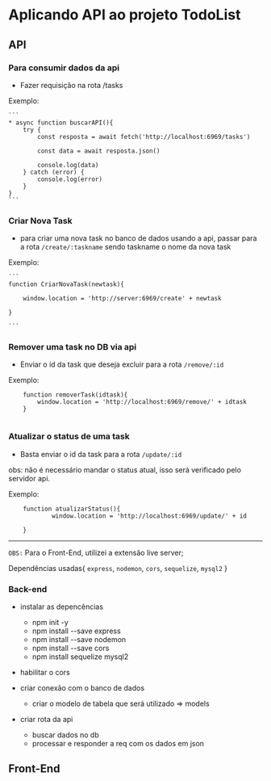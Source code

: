 # Aplicando API ao projeto TodoList

## API

### Para consumir dados da api

* Fazer requisição na rota /tasks

Exemplo:

    ```
    * async function buscarAPI(){
        try {
            const resposta = await fetch('http://localhost:6969/tasks')

            const data = await resposta.json()
            
            console.log(data)
        } catch (error) {
            console.log(error)
        }
    }
    ```

### Criar Nova Task 

* para criar uma nova task no banco de dados usando a api, passar para a rota `/create/:taskname` sendo taskname o nome da nova task

Exemplo: 

    ```
    function CriarNovaTask(newtask){

        window.location = 'http://server:6969/create' + newtask

    }

    ```

### Remover uma task no DB via api

* Enviar o id da task que deseja excluir para a rota `/remove/:id`

Exemplo: 
```
    function removerTask(idtask){
        window.location = 'http://localhost:6969/remove/' + idtask
    }
    

```
### Atualizar o status de uma task

* Basta enviar o id da task para a rota `/update/:id` 

obs: não é necessário mandar o status atual, isso será verificado pelo servidor api.

Exemplo: 

```
    function atualizarStatus(){
            window.location = 'http://localhost:6969/update/' + id

    }
```

----------------------------------------------------
`OBS:` Para o Front-End, utilizei a extensão live server;

Dependências usadas{
    `express`, `nodemon`, `cors`, `sequelize`, `mysql2`
}

### Back-end

* instalar as depencências
    * npm init -y
    * npm install --save express
    * npm install --save nodemon
    * npm install --save cors
    * npm install sequelize mysql2

* habilitar o cors

* criar conexão com o banco de dados
    * criar o modelo de tabela que será utilizado => models

* criar rota da api
    * buscar dados no db
    * processar e responder a req com os dados em json


## Front-End

